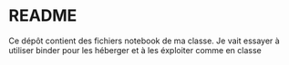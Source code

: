 # README
Ce dépôt contient des fichiers notebook de ma classe.
Je vait essayer à utiliser binder pour les héberger et à les éxploiter comme en classe
